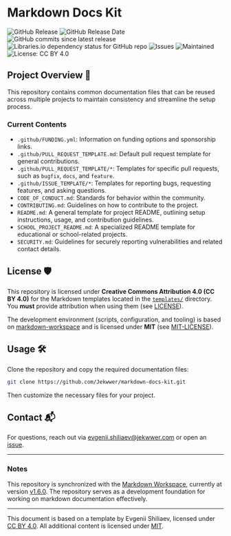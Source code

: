 # Markdown Docs Kit

![GitHub Release](https://img.shields.io/github/v/release/jekwwer/markdown-docs-kit?logo=github&link=https%3A%2F%2Fgithub.com%2FJekwwer%2Fmarkdown-docs-kit%2Freleases%2Flatest)
![GitHub Release Date](https://img.shields.io/github/release-date/jekwwer/markdown-docs-kit?link=https%3A%2F%2Fgithub.com%2FJekwwer%2Fmarkdown-docs-kit%2Freleases%2Flatest)
![GitHub commits since latest release](https://img.shields.io/github/commits-since/jekwwer/markdown-docs-kit/latest?link=https%3A%2F%2Fgithub.com%2FJekwwer%2Fmarkdown-docs-kit%2Freleases%2Flatest)
![Libraries.io dependency status for GitHub repo](https://img.shields.io/librariesio/github/jekwwer/markdown-docs-kit?logo=librariesdotio&logoColor=%23FFFFFF)
![Issues](https://img.shields.io/github/issues/jekwwer/markdown-docs-kit?logo=github&link=https%3A%2F%2Fgithub.com%2FJekwwer%2Fmarkdown-docs-kit%2Fissues)
![Maintained](https://img.shields.io/maintenance/yes/2025)
![License: CC BY 4.0](https://img.shields.io/badge/License-CC%20BY%204.0-blue.svg)

## Project Overview 🚀

This repository contains common documentation files that can be reused across multiple projects
to maintain consistency and streamline the setup process.

### Current Contents

- `.github/FUNDING.yml`: Information on funding options and sponsorship links.
- `.github/PULL_REQUEST_TEMPLATE.md`: Default pull request template for general contributions.
- `.github/PULL_REQUEST_TEMPLATE/*`: Templates for specific pull requests, such as `bugfix`, `docs`, and `feature`.
- `.github/ISSUE_TEMPLATE/*`: Templates for reporting bugs, requesting features, and asking questions.
- `CODE_OF_CONDUCT.md`: Standards for behavior within the community.
- `CONTRIBUTING.md`: Guidelines on how to contribute to the project.
- `README.md`: A general template for project README, outlining setup instructions, usage,
  and contribution guidelines.
- `SCHOOL_PROJECT_README.md`: A specialized README template for educational or school-related projects.
- `SECURITY.md`: Guidelines for securely reporting vulnerabilities and related contact details.

## License 🛡️

This repository is licensed under **Creative Commons Attribution 4.0 (CC BY 4.0)**
for the Markdown templates located in the [`templates/`][templates-dir] directory.
You **must** provide attribution when using them (see [LICENSE][LICENSE]).

The development environment (scripts, configuration, and tooling) is based on
[markdown-workspace][markdown-workspace] and is licensed under **MIT** (see [MIT-LICENSE][MIT-LICENSE]).

## Usage 🛠️

Clone the repository and copy the required documentation files:

```bash
git clone https://github.com/Jekwwer/markdown-docs-kit.git
```

Then customize the necessary files for your project.

## Contact 📬

For questions, reach out via [evgenii.shiliaev@jekwwer.com][evgenii.shiliaev@jekwwer.com] or open an [issue][issues].

---

### Notes

This repository is synchronized with the [Markdown Workspace][markdown-workspace],
currently at version [v1.6.0][markdown-workspace-v1.6.0].
The repository serves as a development foundation for working on markdown documentation effectively.

---

This document is based on a template by Evgenii Shiliaev, licensed under [CC BY 4.0][markdown-docs-kit-license].
All additional content is licensed under [MIT][MIT-LICENSE].

[LICENSE]: https://github.com/Jekwwer/markdown-docs-kit/blob/main/LICENSE
[MIT-LICENSE]: https://github.com/Jekwwer/markdown-docs-kit/blob/main/MIT-LICENSE
[markdown-docs-kit-license]: https://github.com/Jekwwer/markdown-docs-kit/blob/main/LICENSE
[templates-dir]: https://github.com/Jekwwer/markdown-docs-kit/blob/main/templates
[evgenii.shiliaev@jekwwer.com]: mailto:evgenii.shiliaev@jekwwer.com
[issues]: https://github.com/jekwwer/markdown-docs-kit/issues
[markdown-workspace]: https://github.com/Jekwwer/markdown-workspace
[markdown-workspace-v1.6.0]: https://github.com/Jekwwer/markdown-workspace/tree/v1.6.0
